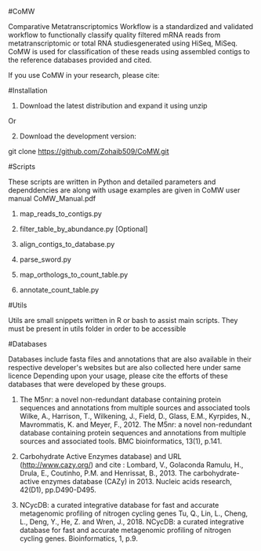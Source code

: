 #CoMW

Comparative Metatranscriptomics Workflow is a standardized and validated workflow to functionally classify quality filtered mRNA reads from metatranscriptomic or total RNA studiesgenerated using HiSeq, MiSeq. CoMW is used for classification of these reads using assembled contigs to the reference databases provided and cited. 

If you use CoMW in your research, please cite:




#Installation

1. Download the latest distribution and expand it using unzip

Or 

2. Download the development version:

git clone https://github.com/Zohaib509/CoMW.git



#Scripts

These scripts are written in Python and detailed parameters and dependdencies are along with usage examples are given in CoMW user manual CoMW_Manual.pdf

1. map_reads_to_contigs.py

2. filter_table_by_abundance.py [Optional]

3. align_contigs_to_database.py

4. parse_sword.py

5. map_orthologs_to_count_table.py

6. annotate_count_table.py



#Utils

Utils are small snippets written in R or bash to assist main scripts.
They must be present in utils folder in order to be accessible


#Databases 

Databases include fasta files and annotations that are also available in their respective developer's websites but are also collected here under same licence
Depending upon your usage, please cite the efforts of these databases that were developed by these groups.

1. The M5nr: a novel non-redundant database containing protein sequences and annotations from multiple sources and associated tools
Wilke, A., Harrison, T., Wilkening, J., Field, D., Glass, E.M., Kyrpides, N., Mavrommatis, K. and Meyer, F., 2012. The M5nr: a novel non-redundant database containing protein sequences and annotations from multiple sources and associated tools. BMC bioinformatics, 13(1), p.141.


2. Carbohydrate Active Enzymes database) and URL (http://www.cazy.org/) and cite :
Lombard, V., Golaconda Ramulu, H., Drula, E., Coutinho, P.M. and Henrissat, B., 2013. The carbohydrate-active enzymes database (CAZy) in 2013. Nucleic acids research, 42(D1), pp.D490-D495. 


3. NCycDB: a curated integrative database for fast and accurate metagenomic profiling of nitrogen cycling genes
Tu, Q., Lin, L., Cheng, L., Deng, Y., He, Z. and Wren, J., 2018. NCycDB: a curated integrative database for fast and accurate metagenomic profiling of nitrogen cycling genes. Bioinformatics, 1, p.9.
